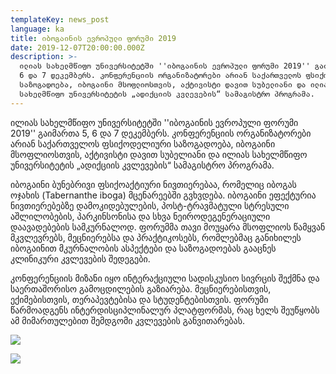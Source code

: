 ```yaml
---
templateKey: news_post
language: ka
title: იბოგაინის ევროპული ფორუმი 2019
date: 2019-12-07T20:00:00.000Z
description: >-
  ილიას სახელმწიფო უნივერსიტეტში ''იბოგაინის ევროპული ფორუმი 2019'' გაიმართა 5,
  6 და 7 დეკემბერს. კონფერენციის ორგანიზატორები არიან საქართველოს ფსიქოდელიური
  საზოგადოება, იბოგაინი მსოფლიოსთვის, აქტივისტი დავით სუბელიანი და ილიას
  სახელმწიფო უნივერსიტეტის „ადიქციის კვლევების“ სამაგისტრო პროგრამა.
---
```

ილიას სახელმწიფო უნივერსიტეტში ''იბოგაინის ევროპული ფორუმი 2019'' გაიმართა 5, 6 და 7 დეკემბერს. კონფერენციის ორგანიზატორები არიან საქართველოს ფსიქოდელიური საზოგადოება, იბოგაინი მსოფლიოსთვის, აქტივისტი დავით სუბელიანი და ილიას სახელმწიფო უნივერსიტეტის „ადიქციის კვლევების“ სამაგისტრო პროგრამა. 

იბოგაინი ბუნებრივი ფსიქოაქტიური ნივთიერებაა, რომელიც იბოგას ოჯახის (Tabernanthe iboga) მცენარეებში გვხვდება. იბოგაინი ეფექტურია ნივთიერებებზე დამოკიდებულების, პოსტ-ტრავმატული სტრესული აშლილობების, პარკინსონისა და სხვა ნეიროდეგენერაციული დაავადებების სამკურნალოდ. ფორუმმა თავი მოუყარა მსოფლიოს წამყვან მკვლევრებს, მეცნიერებსა და პრაქტიკოსებს, რომლებმაც განიხილეს იბოგაინით მკურნალობის ასპექტები და საზოგადოებას გააცნეს კლინიკური კვლევების შედეგები.

 კონფერენციის მიზანი იყო ინტერაქციული სადისკუსიო სივრცის შექმნა და საერთაშორისო გამოცდილების გაზიარება.  მეცნიერებისთვის, ექიმებისთვის, თერაპევტებისა და სტუდენტებისთვის. ფორუმი წარმოადგენს ინტერდისციპლინალურ პლატფორმას, რაც ხელს შეუწყობს ამ მიმართულებით შემდგომი კვლევების განვითარებას. 

<div class="image-list">

![](/media/uploads/79782372_10158161011928338_5014206891664867328_n.jpg)

![](/media/uploads/79970408_435718473790490_2791598544761389056_o.jpg)

</div>
